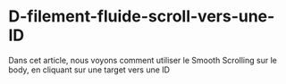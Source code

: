 # D-filement-fluide-scroll-vers-une-ID
Dans cet article, nous voyons comment utiliser le Smooth Scrolling sur le body, en cliquant sur une target vers une ID
